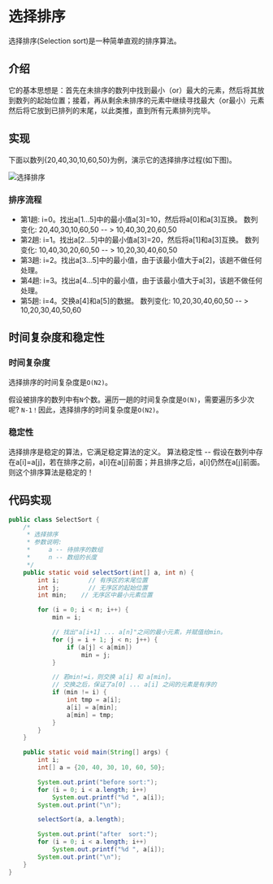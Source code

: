 <!--
 * @Author: bugdr
 * @Date: 2022-04-09 10:04:43
 * @LastEditors: bugdr
 * @LastEditTime: 2022-04-09 10:43:25
 * @FilePath: \algorithm-teaching-platform\public\md\SelectionSort.md
 * @Description: 
-->
# 选择排序

选择排序(Selection sort)是一种简单直观的排序算法。

## 介绍

它的基本思想是：首先在未排序的数列中找到最小（or）最大的元素，然后将其放到数列的起始位置；接着，再从剩余未排序的元素中继续寻找最大（or最小）元素然后将它放到已排列的末尾，以此类推，直到所有元素排列完毕。

## 实现

下面以数列{20,40,30,10,60,50}为例，演示它的选择排序过程(如下图)。

![选择排序](https://bugdr-project-1305152720.cos.ap-beijing.myqcloud.com/algorithm-teaching-platform/selection-sort-1.jpg)

### 排序流程

- 第1趟: i=0。找出a[1...5]中的最小值a[3]=10，然后将a[0]和a[3]互换。 数列变化: 20,40,30,10,60,50 -- > 10,40,30,20,60,50
- 第2趟: i=1。找出a[2...5]中的最小值a[3]=20，然后将a[1]和a[3]互换。 数列变化: 10,40,30,20,60,50 -- > 10,20,30,40,60,50
- 第3趟: i=2。找出a[3...5]中的最小值，由于该最小值大于a[2]，该趟不做任何处理。
- 第4趟: i=3。找出a[4...5]中的最小值，由于该最小值大于a[3]，该趟不做任何处理。
- 第5趟: i=4。交换a[4]和a[5]的数据。 数列变化: 10,20,30,40,60,50 -- > 10,20,30,40,50,60

## 时间复杂度和稳定性

### 时间复杂度

选择排序的时间复杂度是`O(N2)`。

假设被排序的数列中有`N`个数。遍历一趟的时间复杂度是`O(N)`，需要遍历多少次呢? `N-1！`因此，选择排序的时间复杂度是`O(N2)`。

### 稳定性

选择排序是稳定的算法，它满足稳定算法的定义。 算法稳定性 -- 假设在数列中存在a[i]=a[j]，若在排序之前，a[i]在a[j]前面；并且排序之后，a[i]仍然在a[j]前面。则这个排序算法是稳定的！

## 代码实现

```java
public class SelectSort {
    /*
     * 选择排序
     * 参数说明:
     *     a -- 待排序的数组
     *     n -- 数组的长度
     */
    public static void selectSort(int[] a, int n) {
        int i;        // 有序区的末尾位置
        int j;        // 无序区的起始位置
        int min;    // 无序区中最小元素位置

        for (i = 0; i < n; i++) {
            min = i;

            // 找出"a[i+1] ... a[n]"之间的最小元素，并赋值给min。
            for (j = i + 1; j < n; j++) {
                if (a[j] < a[min])
                    min = j;
            }

            // 若min!=i，则交换 a[i] 和 a[min]。
            // 交换之后，保证了a[0] ... a[i] 之间的元素是有序的
            if (min != i) {
                int tmp = a[i];
                a[i] = a[min];
                a[min] = tmp;
            }
        }
    }

    public static void main(String[] args) {
        int i;
        int[] a = {20, 40, 30, 10, 60, 50};

        System.out.print("before sort:");
        for (i = 0; i < a.length; i++)
            System.out.printf("%d ", a[i]);
        System.out.print("\n");

        selectSort(a, a.length);

        System.out.print("after  sort:");
        for (i = 0; i < a.length; i++)
            System.out.printf("%d ", a[i]);
        System.out.print("\n");
    }
}
```